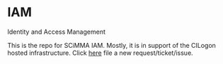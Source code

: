 # IAM
Identity and Access Management

This is the repo for SCiMMA IAM. Mostly, it is in support of the CILogon hosted infrastructure. Click [here](https://github.com/scimma/IAM/issues/new/choose) file a new request/ticket/issue. 
